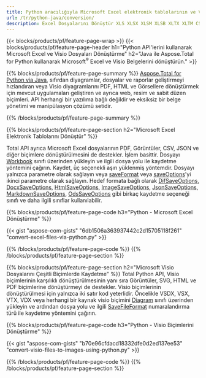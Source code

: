 ```yaml
---
title: Python aracılığıyla Microsoft Excel elektronik tablolarının ve Visio Formatlarının dönüştürülmesi 
url: /tr/python-java/conversion/
description: Excel Dosyalarını Dönüştür XLS XLSX XLSM XLSB XLTX XLTM CSV ve daha fazlasının yanı sıra Visio Formatları VSDX VSX VTX VDX VSSX VSTX VSDM VSSM VSTM vb. Python kodunun sadece birkaç satırı.
---
```


{{< blocks/products/pf/feature-page-wrap >}}
{{< blocks/products/pf/feature-page-header h1="Python API'lerini kullanarak Microsoft Excel ve Visio Dosyaları Dönüştürme" h2="Java ile Aspose.Total for Python kullanarak Microsoft<sup>&reg;</sup> Excel ve Visio Belgelerini dönüştürün." >}}

{{% blocks/products/pf/feature-page-summary %}}
[Aspose.Total for Python via Java](https://products.aspose.com/total/python-java/), sıfırdan diyagramlar, dosyalar ve raporlar geliştirmeyi hızlandıran veya Visio diyagramlarını PDF, HTML ve Görsellere dönüştürmek için mevcut uygulamaları geliştiren ve ayrıca web, resim ve sabit düzen biçimleri. API herhangi bir yazılıma bağlı değildir ve eksiksiz bir belge yönetimi ve manipülasyon çözümü setidir.

{{% /blocks/products/pf/feature-page-summary  %}}

{{% blocks/products/pf/feature-page-section  h2="Microsoft Excel Elektronik Tablolarını Dönüştür" %}}

Total API ayrıca Microsoft Excel dosyalarının PDF, Görüntüler, CSV, JSON ve diğer biçimlere dönüştürülmesini de destekler. İşlem basittir. Dosyayı [Workbook](https://reference.aspose.com/cells/python-java/asposecells.api/Workbook) sınıfı üzerinden yükleyin ve ilgili dosya yolu ile kaydetme yöntemini çağırın. Kaydet, üç seçenekli aşırı yüklenmiş yöntemdir. Dosyayı yalnızca parametre olarak sağlayın veya [saveFormat](https://reference.aspose.com/cells/python-java/asposecells.api/SaveFormat) veya [saveOptions](https://reference.aspose.com/cells/python-java/asposecells.api/SaveOptions)'yi ikinci parametre olarak sağlayın. Hedef formata bağlı olarak [DifSaveOptions](https://reference.aspose.com/cells/python-java/asposecells.api/DifSaveOptions), [DocxSaveOptions](https://reference.aspose.com/cells/python-java/asposecells.api/DocxSaveOptions), [HtmlSaveOptions](https://reference.aspose.com/cells/python-java/asposecells.api/HtmlSaveOptions), [ImageSaveOptions](https://reference.aspose.com/cells/python-java/asposecells.api/ImageSaveOptions), [JsonSaveOptions](https://reference.aspose.com/cells/python-java/asposecells.api/JsonSaveOptions), [MarkdownSaveOptions](https://reference.aspose.com/cells/python-java/asposecells.api/MarkdownSaveOptions), [OdsSaveOptions](https://reference.aspose.com/cells/python-java/asposecells.api/OdsSaveOptions) gibi birkaç kaydetme seçeneği sınıfı ve daha ilgili sınıflar kullanılabilir.

{{% blocks/products/pf/feature-page-code h3="Python - Microsoft Excel Dönüştürme" %}}

{{< gist "aspose-com-gists" "6db1506a363937442c2d15705118f261" "convert-excel-files-via-python.py" >}}

{{% /blocks/products/pf/feature-page-code  %}}
{{% /blocks/products/pf/feature-page-section %}}

{{% blocks/products/pf/feature-page-section  h2="Microsoft Visio Dosyalarını Çeşitli Biçimlerde Kaydetme" %}}
Total Python API, Visio biçimlerinin karşılıklı dönüştürülmesinin yanı sıra Görüntüler, SVG, HTML ve PDF biçimlerine dönüştürmeyi de destekler. Visio biçimlerinin dönüştürülmesi için yalnızca iki satır kod yeterlidir. Öncelikle VSDX, VSX, VTX, VDX veya herhangi bir kaynak visio biçimini [Diagram](https://reference.aspose.com/diagram/python-java/asposediagram.api/Diagram) sınıfı üzerinden yükleyin ve ardından dosya yolu ve ilgili [SaveFileFormat](https://reference.aspose.com/diagram/python-java/asposediagram.api/SaveFileFormat) numaralandırma türü ile kaydetme yöntemini çağırın.  

{{% blocks/products/pf/feature-page-code h3="Python - Visio Biçimlerini Dönüştürme" %}}

{{< gist "aspose-com-gists" "b70e96cfdacd18332dfe0d2ed137ee53" "convert-visio-files-to-images-using-python.py" >}}

{{% /blocks/products/pf/feature-page-code  %}}
{{% /blocks/products/pf/feature-page-section %}}